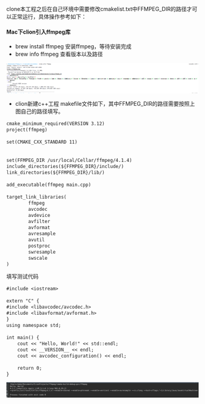 clone本工程之后在自己环境中需要修改cmakelist.txt中FFMPEG_DIR的路径才可以正常运行，具体操作参考如下：

#### Mac下clion引入ffmpeg库

- brew install ffmpeg 安装ffmpeg，等待安装完成
- brew info ffmpeg 查看版本以及路径

![ffmpeg路径](../pics/1.png)
- clion新建c++工程
makefile文件如下，其中FFMPEG_DIR的路径需要按照上图自己的路径填写。

```
cmake_minimum_required(VERSION 3.12)
project(ffmpeg)

set(CMAKE_CXX_STANDARD 11)


set(FFMPEG_DIR /usr/local/Cellar/ffmpeg/4.1.4)
include_directories(${FFMPEG_DIR}/include/)
link_directories(${FFMPEG_DIR}/lib/)

add_executable(ffmpeg main.cpp)

target_link_libraries(
        ffmpeg
        avcodec
        avdevice
        avfilter
        avformat
        avresample
        avutil
        postproc
        swresample
        swscale
)
```

填写测试代码

```
#include <iostream>

extern "C" {
#include <libavcodec/avcodec.h>
#include <libavformat/avformat.h>
}
using namespace std;

int main() {
    cout << "Hello, World!" << std::endl;
    cout << __VERSION__ << endl;
    cout << avcodec_configuration() << endl;

    return 0;
}
```

![运行结果](../pics/2.png)

